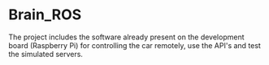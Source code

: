 # Brain_ROS
The project includes the software already present on the development board (Raspberry Pi) for controlling the car remotely, use the API's and test the simulated servers. 
